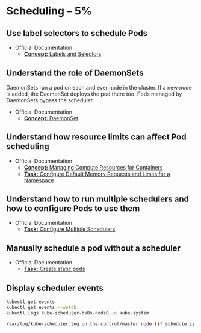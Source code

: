 # Scheduling – 5%

## Use label selectors to schedule Pods

- Official Documentation
  - [**Concept:** Labels and Selectors](https://kubernetes.io/docs/concepts/overview/working-with-objects/labels/)

## Understand the role of DaemonSets

DaemonSets run a pod on each and ever node in the cluster. If a new node is added, the DaemonSet deploys the pod there too. Pods managed by DaemonSets bypass the scheduler

- Official Documentation
  - [**Concept:** DaemonSet](https://kubernetes.io/docs/concepts/workloads/controllers/daemonset/)

## Understand how resource limits can affect Pod scheduling

- Official Documentation
  - [**Concept:** Managing Compute Resources for Containers](https://kubernetes.io/docs/concepts/configuration/manage-compute-resources-container/)
  - [**Task:** Configure Default Memory Requests and Limits for a Namespace](https://kubernetes.io/docs/tasks/administer-cluster/manage-resources/memory-default-namespace/)


## Understand how to run multiple schedulers and how to configure Pods to use them

- Official Documentation
  - [**Task:** Configure Multiple Schedulers](https://kubernetes.io/docs/tasks/administer-cluster/configure-multiple-schedulers/)

## Manually schedule a pod without a scheduler

- Official Documentation
  - [**Task:** Create static pods](https://kubernetes.io/docs/tasks/configure-pod-container/static-pod/)

## Display scheduler events

```bash
kubectl get events
kubectl get events --watch
kubectl logs kube-scheduler-bk8s-node0 -n kube-system

/var/log/kube-scheduler.log on the control/master node (if schedule is standalone service)
```
